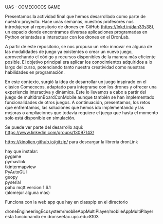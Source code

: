 UAS - COMECOCOS GAME

Presentamos la actividad final que hemos desarrollado como parte de nuestro proyecto. Hace unas semanas, nuestros profesores nos introdujeron al repositorio de drones en GitHub (https://lnkd.in/dan33s38), un espacio donde encontramos diversas aplicaciones programadas en Python orientadas a interactuar con los drones en el DronLab.

A partir de este repositorio, se nos propuso un reto: innovar en alguna de las modalidades de juego ya existentes o crear un nuevo juego, aprovechando el código y recursos disponibles de la manera más eficiente posible. El objetivo principal era aplicar los conocimientos adquiridos a lo largo del curso, potenciando tanto nuestra creatividad como nuestras habilidades en programación.

En este contexto, surgió la idea de desarrollar un juego inspirado en el clásico Comecocos, adaptado para integrarse con los drones y ofrecer una experiencia interactiva y dinámica.  Este lo llevamos a cabo a partir del juego de multidronBoardConMobile aunque también se han implementado funcionalidades de otros juegos. A continuación, presentamos, los retos que enfrentamos, las soluciones que hemos ido implementando y las mejoras o ampliaciones que todavía requiere el juego que hasta el momento solo está disponible en simulación.

Se puede ver parte del desarrollo aqui: https://www.linkedin.com/groups/13097143/

https://kinolien.github.io/gitzip/
para descargar la libreria dronLink

hay que instalar:  
pygame  
pymavlink  
tkintermapview  
PyAutoGUI  
geopy  
pyserial  
paho mqtt version 1.6.1  
(alomejor alguna más)

Funciona con la web app que hay en classpip en el directorio     

droneEngineeringEcosystem/mobileAppMultiPlayer/mobileAppMultiPlayer
esta funcionando en dronseetac.upc.edu:8103
 



